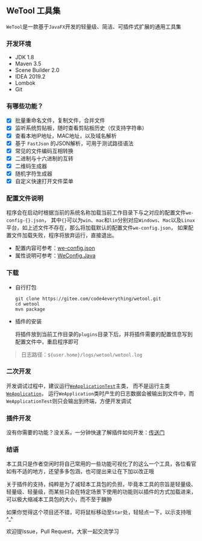 ## WeTool 工具集

`WeTool`是一款基于`JavaFX`开发的轻量级、简洁、可插件式扩展的通用工具集

### 开发环境

- JDK 1.8
- Maven 3.5
- Scene Builder 2.0
- IDEA 2019.2
- Lombok
- Git

### 有哪些功能？

- [x] 批量重命名文件，复制文件，合并文件
- [x] 监听系统剪贴板，随时查看剪贴板历史（仅支持字符串）
- [x] 查看本地IP地址，MAC地址，以及域名解析
- [x] 基于 `FastJson` 的JSON解析，可用于测试路径语法
- [x] 常见的文件编码互相转换
- [x] 二进制与十六进制的互转
- [x] 二维码生成器
- [x] 随机字符生成器
- [x] 自定义快速打开文件菜单

### 配置文件说明

程序会在启动时根据当前的系统名称加载当前工作目录下与之对应的配置文件`we-config-{}.json`，
其中`{}`可以为`win`、`mac`和`lin`分别对应`Windows`、`Mac`以及`Linux`平台，如上述文件不存在，那么将加载默认的配置文件`we-config.json`，
如果配置文件加载失败，程序将放弃运行，直接退出。

- 配置内容可参考：[we-config.json](/we-config.json)
- 属性说明可参考：[WeConfig.Java](https://gitee.com/code4everything/wetool-plugin/blob/master/wetool-plugin-support/src/main/java/org/code4everything/wetool/plugin/support/config/WeConfig.java)

### 下载

- 自行打包

    ``` shell
    git clone https://gitee.com/code4everything/wetool.git
    cd wetool
    mvn package
    ```
  
 - 插件的安装
 
    将插件放到当前工作目录的`plugins`目录下后，并将插件需要的配置信息写到配置文件中，重启程序即可
    
> 日志路径：`${user.home}/logs/wetool/wetool.log`

### 二次开发

开发调试过程中，建议运行[`WeApplicationTest`](/src/test/org/code4everything/wetool/WeApplicationTest.java)主类，
而不是运行主类[`WeApplication`](/src/main/java/org/code4everything/wetool/WeApplication.java)，
运行`WeApplication`类时产生的日志数据会被输出到文件中，而`WeApplicationTest`则只会输出到终端，方便开发调试

### 插件开发

没有你需要的功能？没关系，一分钟快速了解插件如何开发：[传送门](https://gitee.com/code4everything/wetool-plugin)

### 结语

本工具只是作者空闲时将自己常用的一些功能可视化了的这么一个工具，各位看官如有不适的地方，还望多多包涵，也可提出来让在下加以改正哦

关于插件的支持，纯粹是为了减轻本工具包的负担，毕竟本工具的宗旨是轻量级、轻量级、轻量级，而某些只会在特定场景下使用的功能则以插件的方式加载进来，可以极大缩减本工具包的大小，而不至于臃肿

如果你觉得这个项目还不错，可将鼠标移动至`Star`处，轻轻点一下，以示支持哦^_^

欢迎提Issue，Pull Request，大家一起交流学习
